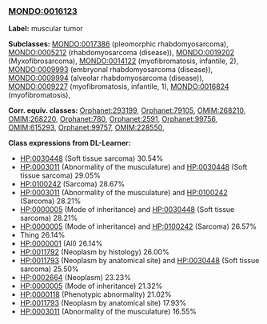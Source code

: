 
### [MONDO:0016123](http://purl.obolibrary.org/obo/MONDO_0016123)
**Label:** muscular tumor

**Subclasses:** [MONDO:0017386](http://purl.obolibrary.org/obo/MONDO_0017386) (pleomorphic rhabdomyosarcoma), [MONDO:0005212](http://purl.obolibrary.org/obo/MONDO_0005212) (rhabdomyosarcoma (disease)), [MONDO:0019202](http://purl.obolibrary.org/obo/MONDO_0019202) (Myxofibrosarcoma), [MONDO:0014122](http://purl.obolibrary.org/obo/MONDO_0014122) (myofibromatosis, infantile, 2), [MONDO:0009993](http://purl.obolibrary.org/obo/MONDO_0009993) (embryonal rhabdomyosarcoma (disease)), [MONDO:0009994](http://purl.obolibrary.org/obo/MONDO_0009994) (alveolar rhabdomyosarcoma (disease)), [MONDO:0009227](http://purl.obolibrary.org/obo/MONDO_0009227) (myofibromatosis, infantile, 1), [MONDO:0016824](http://purl.obolibrary.org/obo/MONDO_0016824) (myofibromatosis), 

**Corr. equiv. classes:** [Orphanet:293199](http://www.orpha.net/ORDO/Orphanet_293199), [Orphanet:79105](http://www.orpha.net/ORDO/Orphanet_79105), [OMIM:268210](http://purl.obolibrary.org/obo/OMIM_268210), [OMIM:268220](http://purl.obolibrary.org/obo/OMIM_268220), [Orphanet:780](http://www.orpha.net/ORDO/Orphanet_780), [Orphanet:2591](http://www.orpha.net/ORDO/Orphanet_2591), [Orphanet:99756](http://www.orpha.net/ORDO/Orphanet_99756), [OMIM:615293](http://purl.obolibrary.org/obo/OMIM_615293), [Orphanet:99757](http://www.orpha.net/ORDO/Orphanet_99757), [OMIM:228550](http://purl.obolibrary.org/obo/OMIM_228550), 

**Class expressions from DL-Learner:**

- [HP:0030448](http://purl.obolibrary.org/obo/HP_0030448) (Soft tissue sarcoma) 30.54%
- [HP:0003011](http://purl.obolibrary.org/obo/HP_0003011) (Abnormality of the musculature) and [HP:0030448](http://purl.obolibrary.org/obo/HP_0030448) (Soft tissue sarcoma) 29.05%
- [HP:0100242](http://purl.obolibrary.org/obo/HP_0100242) (Sarcoma) 28.67%
- [HP:0003011](http://purl.obolibrary.org/obo/HP_0003011) (Abnormality of the musculature) and [HP:0100242](http://purl.obolibrary.org/obo/HP_0100242) (Sarcoma) 28.21%
- [HP:0000005](http://purl.obolibrary.org/obo/HP_0000005) (Mode of inheritance) and [HP:0030448](http://purl.obolibrary.org/obo/HP_0030448) (Soft tissue sarcoma) 28.21%
- [HP:0000005](http://purl.obolibrary.org/obo/HP_0000005) (Mode of inheritance) and [HP:0100242](http://purl.obolibrary.org/obo/HP_0100242) (Sarcoma) 26.57%
- Thing 26.14%
- [HP:0000001](http://purl.obolibrary.org/obo/HP_0000001) (All) 26.14%
- [HP:0011792](http://purl.obolibrary.org/obo/HP_0011792) (Neoplasm by histology) 26.00%
- [HP:0011793](http://purl.obolibrary.org/obo/HP_0011793) (Neoplasm by anatomical site) and [HP:0030448](http://purl.obolibrary.org/obo/HP_0030448) (Soft tissue sarcoma) 25.50%
- [HP:0002664](http://purl.obolibrary.org/obo/HP_0002664) (Neoplasm) 23.23%
- [HP:0000005](http://purl.obolibrary.org/obo/HP_0000005) (Mode of inheritance) 21.32%
- [HP:0000118](http://purl.obolibrary.org/obo/HP_0000118) (Phenotypic abnormality) 21.02%
- [HP:0011793](http://purl.obolibrary.org/obo/HP_0011793) (Neoplasm by anatomical site) 17.93%
- [HP:0003011](http://purl.obolibrary.org/obo/HP_0003011) (Abnormality of the musculature) 16.55%


